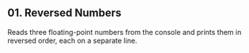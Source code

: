 ## 01. Reversed Numbers  
Reads three floating-point numbers from the console and prints them in reversed order, each on a separate line.

